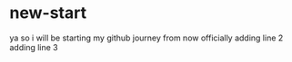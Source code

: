 # new-start
ya so i will be starting my github journey from now officially
adding line 2
adding line 3
